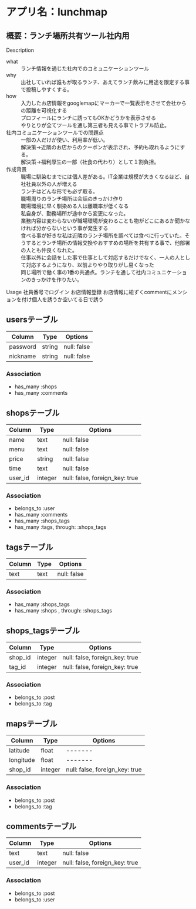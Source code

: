 # アプリ名：lunchmap

## 概要：ランチ場所共有ツール社内用


Description
<dl>
  <dt>what</dt>
  <dd>ランチ情報を通じた社内でのコミュニケーションツール</dd>
  <dt>why</dt>
  <dd>出社していれば誰もが取るランチ、あえてランチ飲みに用途を限定する事で投稿しやすくする。</dd>
  <dt>how</dt>
  <dd>入力したお店情報をgooglemapにマーカーで一覧表示をさせて会社からの距離を可視化する</dd>
  <dd>プロフィールにランチに誘ってもOKかどうかを表示させる</dd>
  <dd>やりとりが全てツールを通し第三者も見える事でトラブル防止。</dd>

  <dt>社内コミュニケーションツールでの問題点</dt>
  <dd>一部の人だけが使い、利用率が低い。</dd>
  <dd>解決策→近隣のお店からのクーポンが表示され、予約も取れるようにする。</dd>
  <dd>解決策→福利厚生の一部（社食の代わり）として１割負担。</dd>
  <dt>作成背景</dt>
  <dd>職場に馴染むまでには個人差がある。IT企業は規模が大きくなるほど、自社社員以外の人が増える</dd>
  <dd>ランチはどんな形でも必ず取る。</dd>
  <dd>職場周りのランチ場所は会話のきっかけ作り</dd>
  <dd>職場環境に早く馴染める人は離職率が低くなる</dd>
  <dd>私自身が、勤務場所が途中から変更になった。</dd>
  <dd>業務内容は変わらないが職場環境が変わることも物がどこにあるか聞かなければ分からないという事が発生する</dd>
  <dd>食べる事が好きな私は近隣のランチ場所を調べては食べに行っていた。そうするとランチ場所の情報交換やおすすめの場所を共有する事で、他部署の人とも仲良くなれた。</dd>
  <dd>仕事以外に会話をした事で仕事として対応するだけでなく、一人の人として対応するようになり、以前よりやり取りがし易くなった</dd>
  <dd>同じ場所で働く事の1番の共通点。ランチを通して社内コミュニケーションのきっかけを作りたい。</dd>
</dl>
Usage
社員番号でログイン
お店情報登録
お店情報に紐ずくcommentにメンションを付け個人を誘うか空いてる日で誘う

## usersテーブル
|Column|Type|Options|
|------|----|-------|
|password|string|null: false|
|nickname|string|null: false|
### Association
- has_many :shops
- has_many :comments

## shopsテーブル
|Column|Type|Options|
|------|----|-------|
|name|text|null: false|
|menu|text|null: false|
|price|string|null: false|
|time|text|null: false|
|user_id|integer|null: false, foreign_key: true|
### Association
- belongs_to :user
- has_many :comments
- has_many :shops_tags
- has_many  :tags,  through:  :shops_tags

## tagsテーブル
|Column|Type|Options|
|------|----|-------|
|text|text|null: false|
### Association
- has_many :shops_tags
- has_many  :shops ,  through:  :shops_tags

## shops_tagsテーブル
|Column|Type|Options|
|------|----|-------|
|shop_id|integer|null: false, foreign_key: true|
|tag_id|integer|null: false, foreign_key: true|
### Association
- belongs_to :post
- belongs_to :tag

## mapsテーブル
|Column|Type|Options|
|------|----|-------|
|latitude|float|-------|
|longitude|float|-------|
|shop_id|integer|null: false, foreign_key: true|
### Association
- belongs_to :post
- belongs_to :tag

## commentsテーブル
|Column|Type|Options|
|------|----|-------|
|text|text|null: false|
|user_id|integer|null: false, foreign_key: true|
### Association
- belongs_to :post
- belongs_to :user
